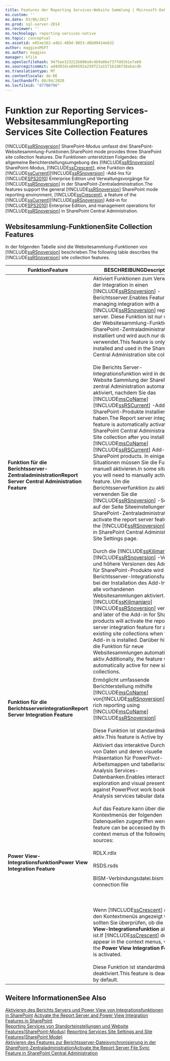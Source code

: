 ```yaml
---
title: Features der Reporting Services-Website Sammlung | Microsoft-Dokumentation
ms.custom: ''
ms.date: 03/06/2017
ms.prod: sql-server-2014
ms.reviewer: ''
ms.technology: reporting-services-native
ms.topic: conceptual
ms.assetid: e05ae162-a4b2-489d-9853-d6b09414e632
author: maggiesMSFT
ms.author: maggies
manager: kfile
ms.openlocfilehash: 9475ee323222b800a9c4b9a86e737fdd161e7a60
ms.sourcegitcommit: ad4d92dce894592a259721a1571b1d8736abacdb
ms.translationtype: MT
ms.contentlocale: de-DE
ms.lasthandoff: 08/04/2020
ms.locfileid: "87700796"
---
```

# <a name="reporting-services-site-collection-features"></a><span data-ttu-id="3dba4-102">Funktion zur Reporting Services-Websitesammlung</span><span class="sxs-lookup"><span data-stu-id="3dba4-102">Reporting Services Site Collection Features</span></span>
  [!INCLUDE[ssRSnoversion](../includes/ssrsnoversion-md.md)] <span data-ttu-id="3dba4-103">SharePoint-Modus umfasst drei SharePoint-Websitesammlung-Funktionen.</span><span class="sxs-lookup"><span data-stu-id="3dba4-103">SharePoint mode provides three SharePoint site collection features.</span></span> <span data-ttu-id="3dba4-104">Die Funktionen unterstützen Folgendes: die allgemeine Berichterstellungsumgebung des [!INCLUDE[ssRSnoversion](../includes/ssrsnoversion-md.md)] SharePoint-Modus, [!INCLUDE[ssCrescent](../includes/sscrescent-md.md)], eine Funktion des [!INCLUDE[ssCurrent](../includes/sscurrent-md.md)][!INCLUDE[ssRSnoversion](../includes/ssrsnoversion-md.md)] -Add-Ins für [!INCLUDE[SPS2010](../includes/sps2010-md.md)] Enterprise Edition und Verwaltungsvorgänge für [!INCLUDE[ssRSnoversion](../includes/ssrsnoversion-md.md)] in der SharePoint-Zentraladministration.</span><span class="sxs-lookup"><span data-stu-id="3dba4-104">The features support the general [!INCLUDE[ssRSnoversion](../includes/ssrsnoversion-md.md)] SharePoint mode reporting environment, [!INCLUDE[ssCrescent](../includes/sscrescent-md.md)], a feature of the [!INCLUDE[ssCurrent](../includes/sscurrent-md.md)][!INCLUDE[ssRSnoversion](../includes/ssrsnoversion-md.md)] Add-in for [!INCLUDE[SPS2010](../includes/sps2010-md.md)] Enterprise Edition, and management operations for [!INCLUDE[ssRSnoversion](../includes/ssrsnoversion-md.md)] in SharePoint Central Administration.</span></span>  
  
## <a name="site-collection-features"></a><span data-ttu-id="3dba4-105">Websitesammlung-Funktionen</span><span class="sxs-lookup"><span data-stu-id="3dba4-105">Site Collection Features</span></span>  
 <span data-ttu-id="3dba4-106">In der folgenden Tabelle sind die Websitesammlung-Funktionen von [!INCLUDE[ssRSnoversion](../includes/ssrsnoversion-md.md)] beschrieben.</span><span class="sxs-lookup"><span data-stu-id="3dba4-106">The following table describes the [!INCLUDE[ssRSnoversion](../includes/ssrsnoversion-md.md)] site collection features.</span></span>  
  
|<span data-ttu-id="3dba4-107">Funktion</span><span class="sxs-lookup"><span data-stu-id="3dba4-107">Feature</span></span>|<span data-ttu-id="3dba4-108">BESCHREIBUNG</span><span class="sxs-lookup"><span data-stu-id="3dba4-108">Description</span></span>|  
|-------------|-----------------|  
|<span data-ttu-id="3dba4-109">**Funktion für die Berichtsserver-Zentraladministration**</span><span class="sxs-lookup"><span data-stu-id="3dba4-109">**Report Server Central Administration Feature**</span></span>|<span data-ttu-id="3dba4-110">Aktiviert Funktionen zum Verwalten der Integration in einen [!INCLUDE[ssRSnoversion](../includes/ssrsnoversion-md.md)] -Berichtsserver.</span><span class="sxs-lookup"><span data-stu-id="3dba4-110">Enables Features for managing integration with a [!INCLUDE[ssRSnoversion](../includes/ssrsnoversion-md.md)] report server.</span></span> <span data-ttu-id="3dba4-111">Diese Funktion ist nur unter der Websitesammlung-Funktion der SharePoint-Zentraladministration installiert und wird auch nur darunter verwendet.</span><span class="sxs-lookup"><span data-stu-id="3dba4-111">This feature is only installed and used in the SharePoint Central Administration site collection.</span></span><br /><br /> <span data-ttu-id="3dba4-112">Die Berichts Server-Integrationsfunktion wird in der Website Sammlung der SharePoint-zentral Administration automatisch aktiviert, nachdem Sie das [!INCLUDE[msCoName](../includes/msconame-md.md)] [!INCLUDE[ssRSCurrent](../includes/ssrscurrent-md.md)] -Add-in für SharePoint-Produkte installiert haben.</span><span class="sxs-lookup"><span data-stu-id="3dba4-112">The Report server integration feature is automatically activated in SharePoint Central Administration Site collection after you install the [!INCLUDE[msCoName](../includes/msconame-md.md)] [!INCLUDE[ssRSCurrent](../includes/ssrscurrent-md.md)] Add-in for SharePoint products.</span></span> <span data-ttu-id="3dba4-113">In einigen Situationen müssen Sie die Funktion manuell aktivieren.</span><span class="sxs-lookup"><span data-stu-id="3dba4-113">In some situations you will need to manually activate the feature.</span></span> <span data-ttu-id="3dba4-114">Um die Berichtsserverfunktion zu aktivieren, verwenden Sie die [!INCLUDE[ssRSnoversion](../includes/ssrsnoversion-md.md)] -Seiten auf der Seite Siteeinstellungen der SharePoint-Zentraladministration.</span><span class="sxs-lookup"><span data-stu-id="3dba4-114">To activate the report server feature, use the [!INCLUDE[ssRSnoversion](../includes/ssrsnoversion-md.md)] pages in SharePoint Central Administration's Site Settings page.</span></span><br /><br /> <span data-ttu-id="3dba4-115">Durch die [!INCLUDE[ssKilimanjaro](../includes/sskilimanjaro-md.md)][!INCLUDE[ssRSnoversion](../includes/ssrsnoversion-md.md)] -Version und höhere Versionen des Add-Ins für SharePoint-Produkte wird die Berichtsserver-Integrationsfunktion bei der Installation des Add-Ins für alle vorhandenen Websitesammlungen aktiviert.</span><span class="sxs-lookup"><span data-stu-id="3dba4-115">The [!INCLUDE[ssKilimanjaro](../includes/sskilimanjaro-md.md)][!INCLUDE[ssRSnoversion](../includes/ssrsnoversion-md.md)] version and later of the Add-in for SharePoint products will activate the report server integration feature for all existing site collections when the Add-in is installed.</span></span> <span data-ttu-id="3dba4-116">Darüber hinaus ist die Funktion für neue Websitesammlungen automatisch aktiv.</span><span class="sxs-lookup"><span data-stu-id="3dba4-116">Additionally, the feature will be automatically active for new site collections.</span></span>|  
|<span data-ttu-id="3dba4-117">**Funktion für die Berichtsserverintegration**</span><span class="sxs-lookup"><span data-stu-id="3dba4-117">**Report Server Integration Feature**</span></span>|<span data-ttu-id="3dba4-118">Ermöglicht umfassende Berichterstellung mithilfe [!INCLUDE[msCoName](../includes/msconame-md.md)] von[!INCLUDE[ssRSnoversion](../includes/ssrsnoversion-md.md)]</span><span class="sxs-lookup"><span data-stu-id="3dba4-118">Enables rich reporting using [!INCLUDE[msCoName](../includes/msconame-md.md)] [!INCLUDE[ssRSnoversion](../includes/ssrsnoversion-md.md)]</span></span><br /><br /> <span data-ttu-id="3dba4-119">Diese Funktion ist standardmäßig aktiv.</span><span class="sxs-lookup"><span data-stu-id="3dba4-119">This feature is Active by default.</span></span>|  
|<span data-ttu-id="3dba4-120">**Power View-Integrationsfunktion**</span><span class="sxs-lookup"><span data-stu-id="3dba4-120">**Power View Integration Feature**</span></span>|<span data-ttu-id="3dba4-121">Aktiviert das interaktive Durchsuchen von Daten und deren visuelle Präsentation für PowerPivot-Arbeitsmappen und tabellarische Analysis Services-Datenbanken.</span><span class="sxs-lookup"><span data-stu-id="3dba4-121">Enables interactive data exploration and visual presentation against PowerPivot work books and Analysis services tabular databases.</span></span><br /><br /> <span data-ttu-id="3dba4-122">Auf das Feature kann über die Kontextmenüs der folgenden Datenquellen zugegriffen werden:</span><span class="sxs-lookup"><span data-stu-id="3dba4-122">The feature can be accessed by the context menus of the following data sources:</span></span><br /><br /> <span data-ttu-id="3dba4-123">RDLX</span><span class="sxs-lookup"><span data-stu-id="3dba4-123">.rdlx</span></span><br /><br /> <span data-ttu-id="3dba4-124">RSDS</span><span class="sxs-lookup"><span data-stu-id="3dba4-124">.rsds</span></span><br /><br /> <span data-ttu-id="3dba4-125">BISM-Verbindungsdatei</span><span class="sxs-lookup"><span data-stu-id="3dba4-125">.bism connection file</span></span><br /><br /> <br /><br /> <span data-ttu-id="3dba4-126">Wenn [!INCLUDE[ssCrescent](../includes/sscrescent-md.md)] nicht in den Kontextmenüs angezeigt wird, sollten Sie überprüfen, ob die **Power View-Integrationsfunktion** aktiviert ist.</span><span class="sxs-lookup"><span data-stu-id="3dba4-126">If [!INCLUDE[ssCrescent](../includes/sscrescent-md.md)] does not appear in the context menus, verify the **Power View Integration Feature** is activated.</span></span><br /><br /> <span data-ttu-id="3dba4-127">Diese Funktion ist standardmäßig deaktiviert.</span><span class="sxs-lookup"><span data-stu-id="3dba4-127">This feature is deactivated by default.</span></span>|  
  
## <a name="see-also"></a><span data-ttu-id="3dba4-128">Weitere Informationen</span><span class="sxs-lookup"><span data-stu-id="3dba4-128">See Also</span></span>  
 <span data-ttu-id="3dba4-129">[Aktivieren des Berichts Servers und Power View von Integrationsfunktionen in SharePoint](activate-the-report-server-and-power-view-integration-features-in-sharepoint.md) </span><span class="sxs-lookup"><span data-stu-id="3dba4-129">[Activate the Report Server and Power View Integration Features in SharePoint](activate-the-report-server-and-power-view-integration-features-in-sharepoint.md) </span></span>  
 <span data-ttu-id="3dba4-130">[Reporting Services von Standorteinstellungen und Website Features&#40;SharePoint-Modus&#41;](../../2014/reporting-services/reporting-services-site-settings-and-site-features-sharepoint-mode.md) </span><span class="sxs-lookup"><span data-stu-id="3dba4-130">[Reporting Services Site Settings and Site Features&#40;SharePoint Mode&#41;](../../2014/reporting-services/reporting-services-site-settings-and-site-features-sharepoint-mode.md) </span></span>  
 [<span data-ttu-id="3dba4-131">Aktivieren des Features zur Berichtsserver-Dateisynchronisierung in der SharePoint-Zentraladministration</span><span class="sxs-lookup"><span data-stu-id="3dba4-131">Activate the Report Server File Sync Feature in SharePoint Central Administration</span></span>](../../2014/reporting-services/activate-report-server-file-sync-feature-sharepoint-central-administration.md)  
  
  
